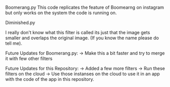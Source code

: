Boomerang.py 
This code replicates the feature of Boomearng on instagram but only works on the system the code is running on.

Diminished.py

I really don't know what this filter is called its just that the image gets smaller and overlaps the original image. (If you know the name please do tell me).

Future Updates for Boomerang.py:
-> Make this a bit faster and try to merge it with few other filters

Future Updates for this Repository:
-> Added a few more filters
-> Run these filters on the cloud
-> Use those instanses on the cloud to use it in an app with the code of the app in this repository.
